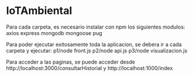 # IoTAmbiental
Para cada carpeta, es necesario instalar con npm los siguientes modulos:
axios
express
mongodb
mongoose
pug

Para poder ejecutar exitosamente toda la aplicacion, se debera ir a cada carpeta y ejecutar:
p1/node front.js
p2/node api.js
p3/node visualizacion.js

Para acceder a las paginas, se puede acceder desde
http://localhost:3000/consultarHistorial
y
http://localhost:1000/index
